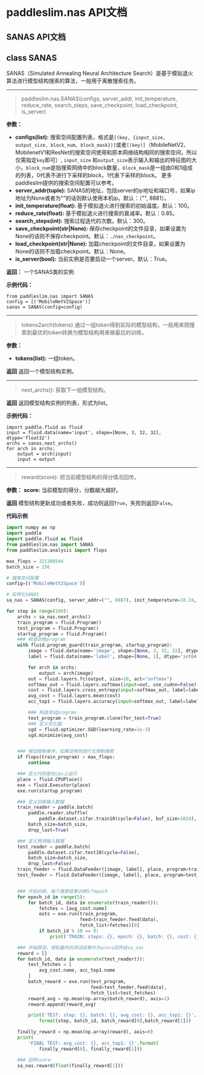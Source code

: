 # paddleslim.nas API文档

## SANAS API文档

## class SANAS
SANAS（Simulated Annealing Neural Architecture Search）是基于模拟退火算法进行模型结构搜索的算法，一般用于离散搜索任务。

---

>paddleslim.nas.SANAS(configs, server_addr, init_temperature, reduce_rate, search_steps, save_checkpoint, load_checkpoint, is_server)

**参数：**
- **configs(list<tuple>):** 搜索空间配置列表，格式是`[(key, {input_size, output_size, block_num, block_mask})]`或者`[(key)]`（MobileNetV2、MobilenetV1和ResNet的搜索空间使用和原本网络结构相同的搜索空间，所以仅需指定`key`即可）, `input_size` 和`output_size`表示输入和输出的特征图的大小，`block_num`是指搜索网络中的block数量，`block_mask`是一组由0和1组成的列表，0代表不进行下采样的block，1代表下采样的block。 更多paddleslim提供的搜索空间配置可以参考。
- **server_addr(tuple):** SANAS的地址，包括server的ip地址和端口号，如果ip地址为None或者为""的话则默认使用本机ip。默认：（"", 8881）。
- **init_temperature(float):** 基于模拟退火进行搜索的初始温度。默认：100。
- **reduce_rate(float):** 基于模拟退火进行搜索的衰减率。默认：0.85。
- **search_steps(int):** 搜索过程迭代的次数。默认：300。
- **save_checkpoint(str|None):** 保存checkpoint的文件目录，如果设置为None的话则不保存checkpoint。默认：`./nas_checkpoint`。
- **load_checkpoint(str|None):** 加载checkpoint的文件目录，如果设置为None的话则不加载checkpoint。默认：None。
- **is_server(bool):** 当前实例是否要启动一个server。默认：True。

**返回：** 
一个SANAS类的实例

**示例代码：**
```
from paddleslim.nas import SANAS
config = [('MobileNetV2Space')]
sanas = SANAS(config=config)
```

---

>tokens2arch(tokens)
通过一组token得到实际的模型结构，一般用来把搜索到最优的token转换为模型结构用来做最后的训练。

**参数：**
- **tokens(list):** 一组token。

**返回**
返回一个模型结构实例。

---

>next_archs():
获取下一组模型结构。

**返回**
返回模型结构实例的列表，形式为list。

**示例代码：**
```
import paddle.fluid as fluid
input = fluid.data(name='input', shape=[None, 3, 32, 32], dtype='float32')
archs = sanas.next_archs()
for arch in archs:
    output = arch(input)
    input = output
```

---

>reward(score):
把当前模型结构的得分情况回传。

**参数：**
**score<float>:** 当前模型的得分，分数越大越好。

**返回**
模型结构更新成功或者失败，成功则返回`True`，失败则返回`False`。


**代码示例**
```python
import numpy as np
import paddle
import paddle.fluid as fluid
from paddleslim.nas import SANAS
from paddleslim.analysis import flops

max_flops = 321208544
batch_size = 256

# 搜索空间配置
config=[('MobileNetV2Space')] 

# 实例化SANAS
sa_nas = SANAS(config, server_addr=("", 8887), init_temperature=10.24, reduce_rate=0.85, search_steps=100, is_server=True)

for step in range(100):
    archs = sa_nas.next_archs()
    train_program = fluid.Program()
    test_program = fluid.Program()
    startup_program = fluid.Program()
    ### 构造训练program
    with fluid.program_guard(train_program, startup_program):
        image = fluid.data(name='image', shape=[None, 3, 32, 32], dtype='float32')
        label = fluid.data(name='label', shape=[None, 1], dtype='int64')

        for arch in archs:
            output = arch(image)
        out = fluid.layers.fc(output, size=10, act="softmax") 
        softmax_out = fluid.layers.softmax(input=out, use_cudnn=False)
        cost = fluid.layers.cross_entropy(input=softmax_out, label=label)
        avg_cost = fluid.layers.mean(cost)
        acc_top1 = fluid.layers.accuracy(input=softmax_out, label=label, k=1)

        ### 构造测试program
        test_program = train_program.clone(for_test=True)
        ### 定义优化器
        sgd = fluid.optimizer.SGD(learning_rate=1e-3)
        sgd.minimize(avg_cost)


    ### 增加限制条件，如果没有则进行无限制搜索
    if flops(train_program) > max_flops:
        continue

    ### 定义代码是在cpu上运行
    place = fluid.CPUPlace()
    exe = fluid.Executor(place)
    exe.run(startup_program)

    ### 定义训练输入数据
    train_reader = paddle.batch(
        paddle.reader.shuffle(
            paddle.dataset.cifar.train10(cycle=False), buf_size=1024),
        batch_size=batch_size,
        drop_last=True)

    ### 定义预测输入数据
    test_reader = paddle.batch(
        paddle.dataset.cifar.test10(cycle=False),
        batch_size=batch_size,
        drop_last=False)
    train_feeder = fluid.DataFeeder([image, label], place, program=train_program)
    test_feeder = fluid.DataFeeder([image, label], place, program=test_program)


    ### 开始训练，每个搜索结果训练5个epoch
    for epoch_id in range(5):
        for batch_id, data in enumerate(train_reader()):
            fetches = [avg_cost.name]
            outs = exe.run(train_program,
                           feed=train_feeder.feed(data),
                           fetch_list=fetches)[0]
            if batch_id % 10 == 0:
                print('TRAIN: steps: {}, epoch: {}, batch: {}, cost: {}'.format(step, epoch_id, batch_id, outs[0]))

    ### 开始预测，得到最终的测试结果作为score回传给sa_nas
    reward = []
    for batch_id, data in enumerate(test_reader()):
        test_fetches = [
            avg_cost.name, acc_top1.name
        ]
        batch_reward = exe.run(test_program,
                               feed=test_feeder.feed(data),
                               fetch_list=test_fetches)
        reward_avg = np.mean(np.array(batch_reward), axis=1)
        reward.append(reward_avg)

        print('TEST: step: {}, batch: {}, avg_cost: {}, acc_top1: {}'.
            format(step, batch_id, batch_reward[0],batch_reward[1]))

    finally_reward = np.mean(np.array(reward), axis=0)
    print(
        'FINAL TEST: avg_cost: {}, acc_top1: {}'.format(
            finally_reward[0], finally_reward[1]))

    ### 回传score
    sa_nas.reward(float(finally_reward[1]))

```
